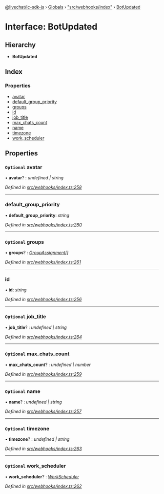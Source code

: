 [@livechat/lc-sdk-js](../README.md) › [Globals](../globals.md) › ["src/webhooks/index"](../modules/_src_webhooks_index_.md) › [BotUpdated](_src_webhooks_index_.botupdated.md)

# Interface: BotUpdated

## Hierarchy

* **BotUpdated**

## Index

### Properties

* [avatar](_src_webhooks_index_.botupdated.md#optional-avatar)
* [default_group_priority](_src_webhooks_index_.botupdated.md#default_group_priority)
* [groups](_src_webhooks_index_.botupdated.md#optional-groups)
* [id](_src_webhooks_index_.botupdated.md#id)
* [job_title](_src_webhooks_index_.botupdated.md#optional-job_title)
* [max_chats_count](_src_webhooks_index_.botupdated.md#optional-max_chats_count)
* [name](_src_webhooks_index_.botupdated.md#optional-name)
* [timezone](_src_webhooks_index_.botupdated.md#optional-timezone)
* [work_scheduler](_src_webhooks_index_.botupdated.md#optional-work_scheduler)

## Properties

### `Optional` avatar

• **avatar**? : *undefined | string*

*Defined in [src/webhooks/index.ts:258](https://github.com/livechat/lc-sdk-js/blob/aff69b2/src/webhooks/index.ts#L258)*

___

###  default_group_priority

• **default_group_priority**: *string*

*Defined in [src/webhooks/index.ts:260](https://github.com/livechat/lc-sdk-js/blob/aff69b2/src/webhooks/index.ts#L260)*

___

### `Optional` groups

• **groups**? : *[GroupAssignment](_src_webhooks_index_.groupassignment.md)[]*

*Defined in [src/webhooks/index.ts:261](https://github.com/livechat/lc-sdk-js/blob/aff69b2/src/webhooks/index.ts#L261)*

___

###  id

• **id**: *string*

*Defined in [src/webhooks/index.ts:256](https://github.com/livechat/lc-sdk-js/blob/aff69b2/src/webhooks/index.ts#L256)*

___

### `Optional` job_title

• **job_title**? : *undefined | string*

*Defined in [src/webhooks/index.ts:264](https://github.com/livechat/lc-sdk-js/blob/aff69b2/src/webhooks/index.ts#L264)*

___

### `Optional` max_chats_count

• **max_chats_count**? : *undefined | number*

*Defined in [src/webhooks/index.ts:259](https://github.com/livechat/lc-sdk-js/blob/aff69b2/src/webhooks/index.ts#L259)*

___

### `Optional` name

• **name**? : *undefined | string*

*Defined in [src/webhooks/index.ts:257](https://github.com/livechat/lc-sdk-js/blob/aff69b2/src/webhooks/index.ts#L257)*

___

### `Optional` timezone

• **timezone**? : *undefined | string*

*Defined in [src/webhooks/index.ts:263](https://github.com/livechat/lc-sdk-js/blob/aff69b2/src/webhooks/index.ts#L263)*

___

### `Optional` work_scheduler

• **work_scheduler**? : *[WorkScheduler](../modules/_src_webhooks_index_.md#workscheduler)*

*Defined in [src/webhooks/index.ts:262](https://github.com/livechat/lc-sdk-js/blob/aff69b2/src/webhooks/index.ts#L262)*
